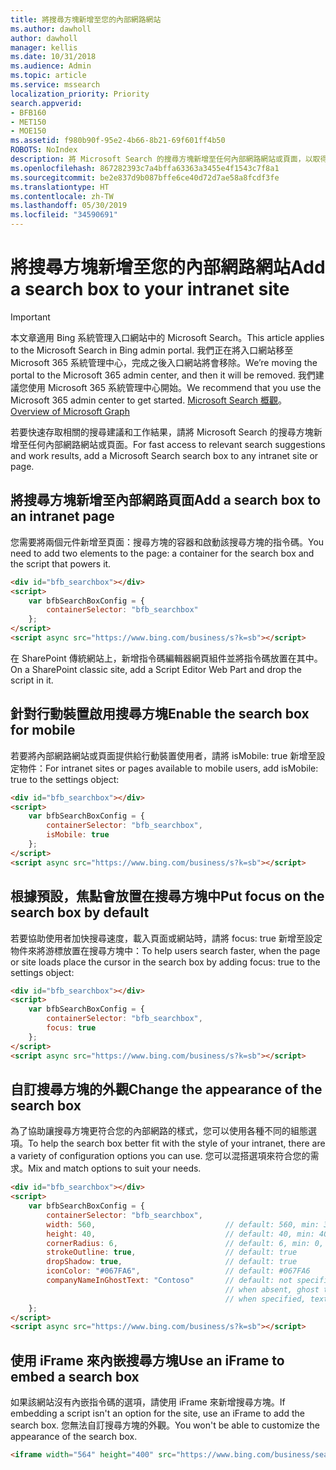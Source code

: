 ```yaml
---
title: 將搜尋方塊新增至您的內部網路網站
ms.author: dawholl
author: dawholl
manager: kellis
ms.date: 10/31/2018
ms.audience: Admin
ms.topic: article
ms.service: mssearch
localization_priority: Priority
search.appverid:
- BFB160
- MET150
- MOE150
ms.assetid: f980b90f-95e2-4b66-8b21-69f601ff4b50
ROBOTS: NoIndex
description: 將 Microsoft Search 的搜尋方塊新增至任何內部網路網站或頁面，以取得相關的搜尋建議並更快速尋找工作結果。
ms.openlocfilehash: 867282393c7a4bffa63363a3455e4f1543c7f8a1
ms.sourcegitcommit: be2e837d9b087bffe6ce40d72d7ae58a8fcdf3fe
ms.translationtype: HT
ms.contentlocale: zh-TW
ms.lasthandoff: 05/30/2019
ms.locfileid: "34590691"
---
```

# <a name="add-a-search-box-to-your-intranet-site"></a><span data-ttu-id="eb5bb-103">將搜尋方塊新增至您的內部網路網站</span><span class="sxs-lookup"><span data-stu-id="eb5bb-103">Add a search box to your intranet site</span></span>

> [!IMPORTANT]
> <span data-ttu-id="eb5bb-104">本文章適用 Bing 系統管理入口網站中的 Microsoft Search。</span><span class="sxs-lookup"><span data-stu-id="eb5bb-104">This article applies to the Microsoft Search in Bing admin portal.</span></span> <span data-ttu-id="eb5bb-105">我們正在將入口網站移至 Microsoft 365 系統管理中心，完成之後入口網站將會移除。</span><span class="sxs-lookup"><span data-stu-id="eb5bb-105">We’re moving the portal to the Microsoft 365 admin center, and then it will be removed.</span></span> <span data-ttu-id="eb5bb-106">我們建議您使用 Microsoft 365 系統管理中心開始。</span><span class="sxs-lookup"><span data-stu-id="eb5bb-106">We recommend that you use the Microsoft 365 admin center to get started.</span></span> <span data-ttu-id="eb5bb-107">[Microsoft Search 概觀](overview-microsoft-search.md)。</span><span class="sxs-lookup"><span data-stu-id="eb5bb-107">[Overview of Microsoft Graph](overview-microsoft-search.md)</span></span>

<span data-ttu-id="eb5bb-108">若要快速存取相關的搜尋建議和工作結果，請將 Microsoft Search 的搜尋方塊新增至任何內部網路網站或頁面。</span><span class="sxs-lookup"><span data-stu-id="eb5bb-108">For fast access to relevant search suggestions and work results, add a Microsoft Search search box to any intranet site or page.</span></span>
  
## <a name="add-a-search-box-to-an-intranet-page"></a><span data-ttu-id="eb5bb-109">將搜尋方塊新增至內部網路頁面</span><span class="sxs-lookup"><span data-stu-id="eb5bb-109">Add a search box to an intranet page</span></span>

<span data-ttu-id="eb5bb-110">您需要將兩個元件新增至頁面：搜尋方塊的容器和啟動該搜尋方塊的指令碼。</span><span class="sxs-lookup"><span data-stu-id="eb5bb-110">You need to add two elements to the page: a container for the search box and the script that powers it.</span></span>
  
```html
<div id="bfb_searchbox"></div>
<script>
    var bfbSearchBoxConfig = {
        containerSelector: "bfb_searchbox"
    };
</script>
<script async src="https://www.bing.com/business/s?k=sb"></script>
```

<span data-ttu-id="eb5bb-111">在 SharePoint 傳統網站上，新增指令碼編輯器網頁組件並將指令碼放置在其中。</span><span class="sxs-lookup"><span data-stu-id="eb5bb-111">On a SharePoint classic site, add a Script Editor Web Part and drop the script in it.</span></span>
  
## <a name="enable-the-search-box-for-mobile"></a><span data-ttu-id="eb5bb-112">針對行動裝置啟用搜尋方塊</span><span class="sxs-lookup"><span data-stu-id="eb5bb-112">Enable the search box for mobile</span></span>

<span data-ttu-id="eb5bb-113">若要將內部網路網站或頁面提供給行動裝置使用者，請將 isMobile: true 新增至設定物件：</span><span class="sxs-lookup"><span data-stu-id="eb5bb-113">For intranet sites or pages available to mobile users, add isMobile: true to the settings object:</span></span>
  
```html
<div id="bfb_searchbox"></div>
<script>
    var bfbSearchBoxConfig = {
        containerSelector: "bfb_searchbox", 
        isMobile: true
    };
</script>
<script async src="https://www.bing.com/business/s?k=sb"></script>
```

## <a name="put-focus-on-the-search-box-by-default"></a><span data-ttu-id="eb5bb-114">根據預設，焦點會放置在搜尋方塊中</span><span class="sxs-lookup"><span data-stu-id="eb5bb-114">Put focus on the search box by default</span></span>

<span data-ttu-id="eb5bb-115">若要協助使用者加快搜尋速度，載入頁面或網站時，請將 focus: true 新增至設定物件來將游標放置在搜尋方塊中：</span><span class="sxs-lookup"><span data-stu-id="eb5bb-115">To help users search faster, when the page or site loads place the cursor in the search box by adding focus: true to the settings object:</span></span>
  
```html
<div id="bfb_searchbox"></div>
<script>
    var bfbSearchBoxConfig = {
        containerSelector: "bfb_searchbox",
        focus: true
    };
</script>
<script async src="https://www.bing.com/business/s?k=sb"></script>
```

## <a name="customize-the-appearance-of-the-search-box"></a><span data-ttu-id="eb5bb-116">自訂搜尋方塊的外觀</span><span class="sxs-lookup"><span data-stu-id="eb5bb-116">Change the appearance of the search box</span></span> 

<span data-ttu-id="eb5bb-117">為了協助讓搜尋方塊更符合您的內部網路的樣式，您可以使用各種不同的組態選項。</span><span class="sxs-lookup"><span data-stu-id="eb5bb-117">To help the search box better fit with the style of your intranet, there are a variety of configuration options you can use.</span></span> <span data-ttu-id="eb5bb-118">您可以混搭選項來符合您的需求。</span><span class="sxs-lookup"><span data-stu-id="eb5bb-118">Mix and match options to suit your needs.</span></span>

```html
<div id="bfb_searchbox"></div>
<script>
    var bfbSearchBoxConfig = {
        containerSelector: "bfb_searchbox",
        width: 560,                             // default: 560, min: 360, max: 650
        height: 40,                             // default: 40, min: 40, max: 72
        cornerRadius: 6,                        // default: 6, min: 0, max: 25                                   
        strokeOutline: true,                    // default: true
        dropShadow: true,                       // default: true
        iconColor: "#067FA6",                   // default: #067FA6
        companyNameInGhostText: "Contoso"       // default: not specified
                                                // when absent, ghost text will be "Search work and the web"
                                                // when specified, text will be "Search the web and [Contoso]"
    };
</script>
<script async src="https://www.bing.com/business/s?k=sb"></script>
```

## <a name="use-an-iframe-to-embed-a-search-box"></a><span data-ttu-id="eb5bb-119">使用 iFrame 來內嵌搜尋方塊</span><span class="sxs-lookup"><span data-stu-id="eb5bb-119">Use an iFrame to embed a search box</span></span>

<span data-ttu-id="eb5bb-120">如果該網站沒有內嵌指令碼的選項，請使用 iFrame 來新增搜尋方塊。</span><span class="sxs-lookup"><span data-stu-id="eb5bb-120">If embedding a script isn't an option for the site, use an iFrame to add the search box.</span></span> <span data-ttu-id="eb5bb-121">您無法自訂搜尋方塊的外觀。</span><span class="sxs-lookup"><span data-stu-id="eb5bb-121">You won't be able to customize the appearance of the search box.</span></span>
  
```html
<iframe width="564" height="400" src="https://www.bing.com/business/searchbox"></iframe>
```